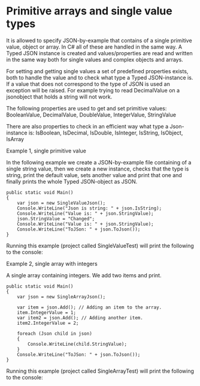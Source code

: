 # Primitive arrays and single value types

It is allowed to specify JSON-by-example that contains of a single primitive value, object or array. In C\# all of these are handled in the same way. A Typed JSON instance is created and values/properties are read and written in the same way both for single values and complex objects and arrays.

For setting and getting single values a set of predefined properties exists, both to handle the value and to check what type a Typed JSON-instance is. If a value that does not correspond to the type of JSON is used an exception will be raised. For example trying to read DecimalValue on  a jsonobject that holds a string will not work.

The following properties are used to get and set primitive values: BooleanValue, DecimalValue, DoubleValue, IntegerValue, StringValue

There are also properties to check in an efficient way what type a Json-instance is: IsBoolean, IsDecimal, IsDouble, IsInteger, IsString, IsObject, IsArray

Example 1, single primitive value

In the following example we create a JSON-by-example file containing of a single string value, then we create a new instance, checks that the type is string, print the default value, sets another value and print that one and finally prints the whole Typed JSON-object as JSON.







```
public static void Main()
{
    var json = new SingleValueJson();
    Console.WriteLine("Json is string: " + json.IsString);
    Console.WriteLine("Value is: " + json.StringValue);
    json.StringValue = "Changed";
    Console.WriteLine("Value is: " + json.StringValue);
    Console.WriteLine("ToJSon: " + json.ToJson());
}
```

Running this example \(project called SingleValueTest\) will print the following to the console:



Example 2, single array with integers

A single array containing integers. We add two items and print.







```
public static void Main()
{
    var json = new SingleArrayJson();

    var item = json.Add(); // Adding an item to the array.
    item.IntegerValue = 1;
    var item2 = json.Add(); // Adding another item.
    item2.IntegerValue = 2;

    foreach (Json child in json)
    {
        Console.WriteLine(child.StringValue);
    }
    Console.WriteLine("ToJSon: " + json.ToJson());
}
```

Running this example \(project called SingleArrayTest\) will print the following to the console:



